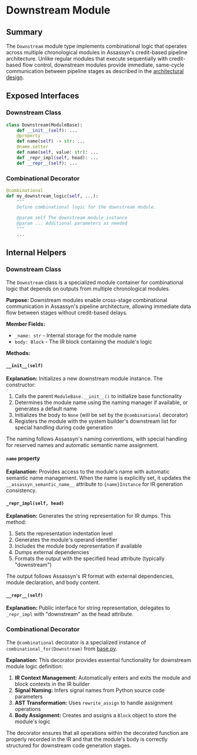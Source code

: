 # Downstream Module

## Summary

The `Downstream` module type implements combinational logic that operates across multiple chronological modules in Assassyn's credit-based pipeline architecture. Unlike regular modules that execute sequentially with credit-based flow control, downstream modules provide immediate, same-cycle communication between pipeline stages as described in the [architectural design](../../../docs/design/arch/arch.md).

## Exposed Interfaces

### Downstream Class

```python
class Downstream(ModuleBase):
    def __init__(self): ...
    @property
    def name(self) -> str: ...
    @name.setter
    def name(self, value: str): ...
    def _repr_impl(self, head): ...
    def __repr__(self): ...
```

### Combinational Decorator

```python
@combinational
def my_downstream_logic(self, ...):
    """
    Define combinational logic for the downstream module.
    
    @param self The downstream module instance
    @param ... Additional parameters as needed
    """
    ...
```

## Internal Helpers

### Downstream Class

The `Downstream` class is a specialized module container for combinational logic that depends on outputs from multiple chronological modules.

**Purpose:** Downstream modules enable cross-stage combinational communication in Assassyn's pipeline architecture, allowing immediate data flow between stages without credit-based delays.

**Member Fields:**
- `_name: str` - Internal storage for the module name
- `body: Block` - The IR block containing the module's logic

**Methods:**

#### `__init__(self)`

**Explanation:**
Initializes a new downstream module instance. The constructor:
1. Calls the parent `ModuleBase.__init__()` to initialize base functionality
2. Determines the module name using the naming manager if available, or generates a default name
3. Initializes the body to `None` (will be set by the `@combinational` decorator)
4. Registers the module with the system builder's downstream list for special handling during code generation

The naming follows Assassyn's naming conventions, with special handling for reserved names and automatic semantic name assignment.

#### `name` property

**Explanation:**
Provides access to the module's name with automatic semantic name management. When the name is explicitly set, it updates the `__assassyn_semantic_name__` attribute to `{name}Instance` for IR generation consistency.

#### `_repr_impl(self, head)`

**Explanation:**
Generates the string representation for IR dumps. This method:
1. Sets the representation indentation level
2. Generates the module's operand identifier
3. Includes the module body representation if available
4. Dumps external dependencies
5. Formats the output with the specified head attribute (typically "downstream")

The output follows Assassyn's IR format with external dependencies, module declaration, and body content.

#### `__repr__(self)`

**Explanation:**
Public interface for string representation, delegates to `_repr_impl` with "downstream" as the head attribute.

### Combinational Decorator

The `@combinational` decorator is a specialized instance of `combinational_for(Downstream)` from [base.py](base.md).

**Explanation:**
This decorator provides essential functionality for downstream module logic definition:

1. **IR Context Management:** Automatically enters and exits the module and block contexts in the IR builder
2. **Signal Naming:** Infers signal names from Python source code parameters
3. **AST Transformation:** Uses `rewrite_assign` to handle assignment operations
4. **Body Assignment:** Creates and assigns a `Block` object to store the module's logic

The decorator ensures that all operations within the decorated function are properly recorded in the IR and that the module's body is correctly structured for downstream code generation stages.
